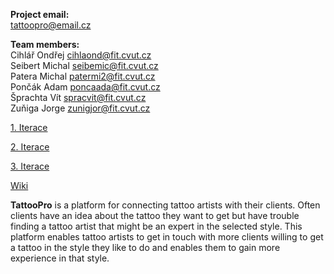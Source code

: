 **Project email:**  
[tattoopro@email.cz](mailto:tattoopro@email.cz)

**Team members:**  
Cihlář Ondřej [cihlaond@fit.cvut.cz](mailto:cihlaond@fit.cvut.cz)  
Seibert Michal [seibemic@fit.cvut.cz](mailto:seibemic@fit.cvut.cz)  
Patera Michal [patermi2@fit.cvut.cz](mailto:patermi2@fit.cvut.cz)  
Pončák Adam [poncaada@fit.cvut.cz](mailto:poncaada@fit.cvut.cz)  
Šprachta Vít [spracvit@fit.cvut.cz](mailto:spracvit@fit.cvut.cz)  
Zuňiga Jorge [zunigjor@fit.cvut.cz](mailto:zunigjor@fit.cvut.cz)

[1. Iterace](https://gitlab.fit.cvut.cz/seibemic/si1/wikis/1.%20Iterace) 

[2. Iterace](https://gitlab.fit.cvut.cz/seibemic/si1/wikis/2.%20iterace) 

[3. Iterace](https://gitlab.fit.cvut.cz/seibemic/si1/wikis/3.%20iterace)  

[Wiki](https://gitlab.fit.cvut.cz/seibemic/si1/wikis/home)

**TattooPro** is a platform for connecting tattoo artists with their clients. Often clients have an idea about the tattoo they want to get but have trouble finding a tattoo artist that might be an expert in the selected style.
This platform enables tattoo artists to get in touch with more clients willing to get a tattoo in the style they like to do and enables them to gain more experience in that style.